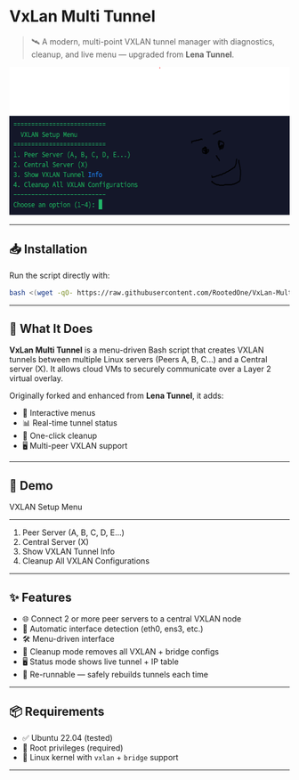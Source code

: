 # VxLan Multi Tunnel

> 🛰️ A modern, multi-point VXLAN tunnel manager with diagnostics, cleanup, and live menu — upgraded from **Lena Tunnel**.

<img src="https://github.com/RootedOne/VxLan-Multi-Tunnel/blob/main/Vx.PNG" width="631" height="266" alt="Ubuntu Tested">

---

## 📥 Installation

Run the script directly with:

```bash
bash <(wget -qO- https://raw.githubusercontent.com/RootedOne/VxLan-Multi-Tunnel/main/Vx.sh) 
```

---

## 🔧 What It Does

**VxLan Multi Tunnel** is a menu-driven Bash script that creates VXLAN tunnels between multiple Linux servers (Peers A, B, C…) and a Central server (X). It allows cloud VMs to securely communicate over a Layer 2 virtual overlay.

Originally forked and enhanced from **Lena Tunnel**, it adds:

- 💬 Interactive menus  
- 📊 Real-time tunnel status  
- 🧼 One-click cleanup  
- 🖥️ Multi-peer VXLAN support

---

## 🚀 Demo


  VXLAN Setup Menu
________________________
1. Peer Server (A, B, C, D, E...)
2. Central Server (X)
3. Show VXLAN Tunnel Info
4. Cleanup All VXLAN Configurations

---

## ✨ Features

- 🌐 Connect 2 or more peer servers to a central VXLAN node  
- 🧭 Automatic interface detection (eth0, ens3, etc.)  
- 🛠️ Menu-driven interface  
- 🧹 Cleanup mode removes all VXLAN + bridge configs  
- 🖥️ Status mode shows live tunnel + IP table  
- 🔁 Re-runnable — safely rebuilds tunnels each time  

---

## 📦 Requirements

- ✅ Ubuntu 22.04 (tested)  
- 🧑 Root privileges (required)  
- 🐧 Linux kernel with `vxlan` + `bridge` support  

---
